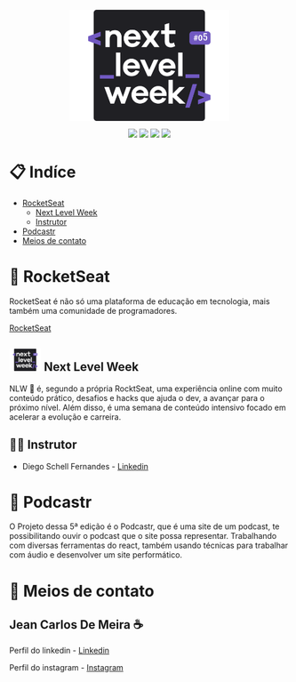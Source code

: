 <p  align="center"><img src="./apresentacao/NLW5.svg" height="200px" align="center"></img></p>

<p align="center">
  <image 
  src="https://img.shields.io/github/languages/count/JCDMeira/podcastr-nlw5"
  />
  <image 
  src="https://img.shields.io/github/languages/top/JCDMeira/podcastr-nlw5" 
  />
  <image 
  src="https://img.shields.io/github/last-commit/JCDMeira/podcastr-nlw5" 
  />
  <image 
  src="https://img.shields.io/github/watchers/JCDMeira/podcastr-nlw5?style=social" 
  />
</p>

# 📋 Indíce 
- [RocketSeat](#id01)
  - [Next Level Week](#id02)
  - [Instrutor](#id03)
- [Podcastr](#id04)
- [Meios de contato](#id10)

# 🚀 RocketSeat <a name="id01"></a>
RocketSeat é não só uma plataforma de educação em tecnologia, mais também uma comunidade de programadores.

[RocketSeat](https://rocketseat.com.br)

<h2> <img src="./apresentacao/NLW5.svg" height="40px"> Next Level Week <a name="id02"></a> </h2>
NLW 🚀 é, segundo a própria RocktSeat, uma experiência online com muito conteúdo prático, desafios e hacks que ajuda o dev,  a avançar para o próximo nível.
Além disso, é uma semana de conteúdo intensivo focado em acelerar a evolução e carreira. 

## 👨‍🏫 Instrutor <a name="id03"></a>

* Diego Schell Fernandes - [Linkedin](https://www.linkedin.com/in/diego-schell-fernandes/?originalSubdomain=br)


# :memo: Podcastr <a name="id04"></a>
O Projeto dessa 5ª edição é o Podcastr, que é uma site de um podcast, te possibilitando ouvir o podcast que o site possa representar. Trabalhando com diversas ferramentas do react, também usando técnicas para trabalhar com áudio e desenvolver um site performático.

<!-- 
## 🛠 Tecnologias utilizadas <a name="id05"></a>


# 💻 Como usar o projeto <a name="id06"></a>

Este projeto 

## ☑️ Pré-requisitos <a name="id07"></a>

- [x] Editor de código de sua preferência (recomendado VS code)
- [x] Git
- [x] Node JS
- [x] Expo

## 📝 Procedimentos de instalação <a name="id08"></a>

Clone este repositório usando o comando:
```bash
git clone https://github.com/JCDMeira/podcastr-nlw5.git
``` 

Na pasta  do projeto instale as dependências com uso do npm ou yarn
```bash
npm install

ou

yarn install
``` 

Para iniciar o projeto use na pasta o seguinte comando:

```bash
#para iniciar o servidor ou a parte web use:
npm start

ou 

yarn start

# A parte web usa o endereço http://localhost:3000

```  -->

# :iphone: Meios de contato <a name="id10"></a>
## Jean Carlos De Meira :coffee:

Perfil do linkedin - [Linkedin](https://www.linkedin.com/in/jean-carlos-de-meira-00593816a/)

Perfil do instagram - [Instagram](https://www.instagram.com/jean.meira10/?hl=pt-br)